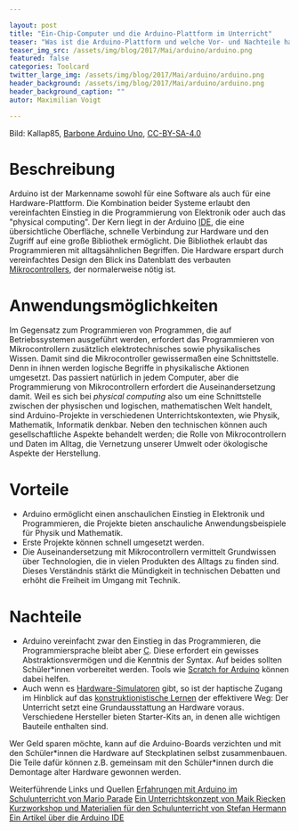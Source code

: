 ```yaml
---

layout: post
title: "Ein-Chip-Computer und die Arduino-Plattform im Unterricht"
teaser: "Was ist die Arduino-Plattform und welche Vor- und Nachteile hat sie für die Anwendung im Schulunterricht?"
teaser_img_src: /assets/img/blog/2017/Mai/arduino/arduino.png
featured: false
categories: Toolcard
twitter_large_img: /assets/img/blog/2017/Mai/arduino/arduino.png
header_background: /assets/img/blog/2017/Mai/arduino/arduino.png
header_background_caption: ""
autor: Maximilian Voigt

---
```

Bild: Kallap85, <a href="https://commons.wikimedia.org/wiki/File:Barbone_Arduino_Uno.jpg">Barbone Arduino Uno</a>, <a href="https://commons.wikimedia.org/wiki/Category:CC-BY-SA-4.0">CC-BY-SA-4.0</a>
# Beschreibung
Arduino ist der Markenname sowohl für eine Software als auch für eine Hardware-Plattform. Die Kombination beider Systeme erlaubt den vereinfachten Einstieg in die Programmierung von Elektronik oder auch das "physical computing". Der Kern liegt in der Arduino [IDE](https://de.wikipedia.org/wiki/Integrierte_Entwicklungsumgebung), die eine übersichtliche Oberfläche, schnelle Verbindung zur Hardware und den Zugriff auf eine große Bibliothek ermöglicht. Die Bibliothek erlaubt das Programmieren mit alltagsähnlichen Begriffen. Die Hardware erspart durch vereinfachtes Design den Blick ins Datenblatt des verbauten [Mikrocontrollers](https://de.wikipedia.org/wiki/Mikrocontroller), der normalerweise nötig ist.

# Anwendungsmöglichkeiten
Im Gegensatz zum Programmieren von Programmen, die auf Betriebssystemen ausgeführt werden, erfordert das Programmieren von Mikrocontrollern zusätzlich elektrotechnisches sowie physikalisches Wissen. Damit sind die Mikrocontroller gewissermaßen eine Schnittstelle. Denn in ihnen werden logische Begriffe in physikalische Aktionen umgesetzt. Das passiert natürlich in jedem Computer, aber die Programmierung von Mikrocontrollern erfordert die Auseinandersetzung damit. Weil es sich bei *physical computing* also um eine Schnittstelle zwischen der physischen und logischen, mathematischen Welt handelt, sind Arduino-Projekte in verschiedenen Unterrichtskontexten, wie Physik, Mathematik, Informatik denkbar. Neben den technischen können auch gesellschaftliche Aspekte behandelt werden; die Rolle von Mikrocontrollern und Daten im Alltag, die Vernetzung unserer Umwelt oder ökologische Aspekte der Herstellung.

# Vorteile
* Arduino ermöglicht einen anschaulichen Einstieg in Elektronik und Programmieren, die Projekte bieten anschauliche Anwendungsbeispiele für Physik und Mathematik.
* Erste Projekte können schnell umgesetzt werden.
* Die Auseinandersetzung mit Mikrocontrollern vermittelt Grundwissen über Technologien, die in vielen Produkten des Alltags zu finden sind. Dieses Verständnis stärkt die Mündigkeit in technischen Debatten und erhöht die Freiheit im Umgang mit Technik.

# Nachteile
* Arduino vereinfacht zwar den Einstieg in das Programmieren, die Programmiersprache bleibt aber [C](https://de.wikipedia.org/wiki/C_(Programmiersprache)). Diese erfordert ein gewisses Abstraktionsvermögen und die Kenntnis der Syntax. Auf beides sollten Schüler*innen vorbereitet werden. Tools wie [Scratch for Arduino](http://s4a.cat/) können dabei helfen.
* Auch wenn es [Hardware-Simulatoren](http://fritzing.org/home/) gibt, so ist der haptische Zugang im Hinblick auf das [konstruktionistische Lernen](https://de.wikipedia.org/wiki/Konstruktionismus) der effektivere Weg: Der Unterricht setzt eine Grundausstattung an Hardware voraus. Verschiedene Hersteller bieten Starter-Kits an, in denen alle wichtigen Bauteile enthalten sind.

Wer Geld sparen möchte, kann auf die Arduino-Boards verzichten und mit den Schüler\*innen die Hardware auf Steckplatinen selbst zusammenbauen. Die Teile dafür können z.B. gemeinsam mit den Schüler\*innen durch die Demontage alter Hardware gewonnen werden.

<p class="link-list">
<span class="link-list-headline">Weiterführende Links und Quellen</span>
<a class="external-link" href="http://fablearn.stanford.edu/fellows/blog/arduinos-classroom" target="_blank">Erfahrungen mit Arduino im Schulunterricht von Mario Parade</a>
<a class="external-link" href="https://riecken.de/index.php/2013/09/informatik-mit-arduino/" target="_blank">Ein Unterrichtskonzept von Maik Riecken</a>
<a class="external-link" href="http://starthardware.org/arduino-unterrichtsmaterial/" target="_blank">Kurzworkshop und Materialien für den Schulunterricht von Stefan Hermann</a>
<a class="external-link" href="http://www.spiegel.de/netzwelt/gadgets/arduino-erklaert-das-kann-der-microcontroller-a-1105328.html" target="_blank">Ein Artikel über die Arduino IDE</a>
</p>

